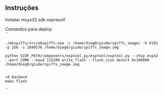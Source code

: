 
## Instruções
Instalar msys32 sdk espressif.  

Comandos para deploy  
``
	
	./mkspiffs/src/mkspiffs.exe -c /home/dieg0/giude/spiffs_image/ -b 8192 -p 256 -s 1048576 /home/dieg0/giude/spiffs_image.img
	
	python $IDF_PATH/components/esptool_py/esptool/esptool.py --chip esp32 --port COM6 --baud 115200 write_flash --flash_size detect 0x180000 /home/dieg0/giude/spiffs_image.img

	
	cd backend
	make flash
``
